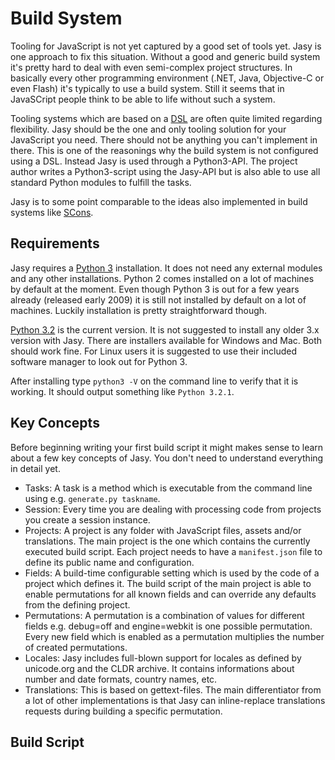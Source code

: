 Build System
============

Tooling for JavaScript is not yet captured by a good set of tools yet. Jasy is one approach to fix this situation. Without a good and generic build system it's pretty hard to deal with even semi-complex project structures. In basically every other programming environment (.NET, Java, Objective-C or even Flash) it's typically to use a build system. Still it seems that in JavaSCript people think to be able to life without such a system.

Tooling systems which are based on a [DSL](http://en.wikipedia.org/wiki/Domain-specific_language) are often quite limited regarding flexibility. Jasy should be the one and only tooling solution for your JavaScript you need. There should not be anything you can't implement in there. This is one of the reasonings why the build system is not configured using a DSL. Instead Jasy is used through a Python3-API. The project author writes a Python3-script using the Jasy-API but is also able to use all standard Python modules to fulfill the tasks. 

Jasy is to some point comparable to the ideas also implemented in build systems like [SCons](http://www.scons.org/).

Requirements
------------

Jasy requires a [Python 3](http://www.python.org/) installation. It does not need any external modules and any other installations. Python 2 comes installed on a lot of machines by default at the moment. Even though Python 3 is out for a few years already (released early 2009) it is still not installed by default on a lot of machines. Luckily installation is pretty straightforward though. 

[Python 3.2](http://www.python.org/download/releases/) is the current version. It is not suggested to install any older 3.x version with Jasy. There are installers available for Windows and Mac. Both should work fine. For Linux users it is suggested to use their included software manager to look out for Python 3.

After installing type `python3 -V` on the command line to verify that it is working. It should output something like `Python 3.2.1`.

Key Concepts
------------

Before beginning writing your first build script it might makes sense to learn about a few key concepts of Jasy. You don't need to understand everything in detail yet.

* Tasks: A task is a method which is executable from the command line using e.g. `generate.py taskname`.
* Session: Every time you are dealing with processing code from projects you create a session instance.
* Projects: A project is any folder with JavaScript files, assets and/or translations. The main project is the one which contains the currently executed build script. Each project needs to have a `manifest.json` file to define its public name and configuration.
* Fields: A build-time configurable setting which is used by the code of a project which defines it. The build script of the main project is able to enable permutations for all known fields and can override any defaults from the defining project.
* Permutations: A permutation is a combination of values for different fields e.g. debug=off and engine=webkit is one possible permutation. Every new field which is enabled as a permutation multiplies the number of created permutations.
* Locales: Jasy includes full-blown support for locales as defined by unicode.org and the CLDR archive. It contains informations about number and date formats, country names, etc.
* Translations: This is based on gettext-files. The main differentiator from a lot of other implementations is that Jasy can inline-replace translations requests during building a specific permutation.

Build Script
------------






